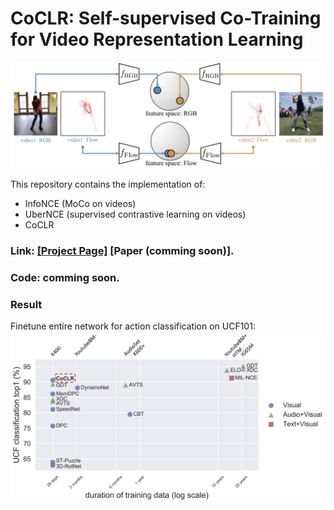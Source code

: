 # CoCLR: Self-supervised Co-Training for Video Representation Learning

![arch](asset/teaser.png)

This repository contains the implementation of:

* InfoNCE (MoCo on videos)
* UberNCE (supervised contrastive learning on videos)
* CoCLR

### Link: [[Project Page]](http://www.robots.ox.ac.uk/~vgg/research/CoCLR/) [Paper (comming soon)].
### Code: comming soon. 

### Result
Finetune entire network for action classification on UCF101:
![arch](asset/coclr-finetune.png)


